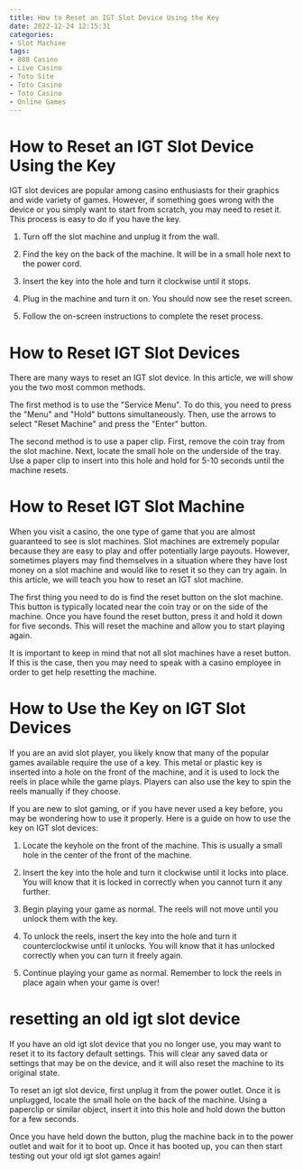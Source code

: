 ```yaml
---
title: How to Reset an IGT Slot Device Using the Key 
date: 2022-12-24 12:15:31
categories:
- Slot Machine
tags:
- 888 Casino
- Live Casino
- Toto Site
- Toto Casino
- Toto Casino
- Online Games
---
```



#  How to Reset an IGT Slot Device Using the Key 

IGT slot devices are popular among casino enthusiasts for their graphics and wide variety of games. However, if something goes wrong with the device or you simply want to start from scratch, you may need to reset it. This process is easy to do if you have the key.

1. Turn off the slot machine and unplug it from the wall.

2. Find the key on the back of the machine. It will be in a small hole next to the power cord.

3. Insert the key into the hole and turn it clockwise until it stops.

4. Plug in the machine and turn it on. You should now see the reset screen.

5. Follow the on-screen instructions to complete the reset process.

#  How to Reset IGT Slot Devices 

There are many ways to reset an IGT slot device. In this article, we will show you the two most common methods.

The first method is to use the "Service Menu". To do this, you need to press the "Menu" and "Hold" buttons simultaneously. Then, use the arrows to select "Reset Machine" and press the "Enter" button.

The second method is to use a paper clip. First, remove the coin tray from the slot machine. Next, locate the small hole on the underside of the tray. Use a paper clip to insert into this hole and hold for 5-10 seconds until the machine resets.

#  How to Reset IGT Slot Machine 

When you visit a casino, the one type of game that you are almost guaranteed to see is slot machines. Slot machines are extremely popular because they are easy to play and offer potentially large payouts. However, sometimes players may find themselves in a situation where they have lost money on a slot machine and would like to reset it so they can try again. In this article, we will teach you how to reset an IGT slot machine.

The first thing you need to do is find the reset button on the slot machine. This button is typically located near the coin tray or on the side of the machine. Once you have found the reset button, press it and hold it down for five seconds. This will reset the machine and allow you to start playing again.

It is important to keep in mind that not all slot machines have a reset button. If this is the case, then you may need to speak with a casino employee in order to get help resetting the machine.

#  How to Use the Key on IGT Slot Devices 

If you are an avid slot player, you likely know that many of the popular games available require the use of a key. This metal or plastic key is inserted into a hole on the front of the machine, and it is used to lock the reels in place while the game plays. Players can also use the key to spin the reels manually if they choose.

If you are new to slot gaming, or if you have never used a key before, you may be wondering how to use it properly. Here is a guide on how to use the key on IGT slot devices:

1. Locate the keyhole on the front of the machine. This is usually a small hole in the center of the front of the machine.

2. Insert the key into the hole and turn it clockwise until it locks into place. You will know that it is locked in correctly when you cannot turn it any further.

3. Begin playing your game as normal. The reels will not move until you unlock them with the key.

4. To unlock the reels, insert the key into the hole and turn it counterclockwise until it unlocks. You will know that it has unlocked correctly when you can turn it freely again.

5. Continue playing your game as normal. Remember to lock the reels in place again when your game is over!

#  resetting an old igt slot device

If you have an old igt slot device that you no longer use, you may want to reset it to its factory default settings. This will clear any saved data or settings that may be on the device, and it will also reset the machine to its original state.

To reset an igt slot device, first unplug it from the power outlet. Once it is unplugged, locate the small hole on the back of the machine. Using a paperclip or similar object, insert it into this hole and hold down the button for a few seconds.

Once you have held down the button, plug the machine back in to the power outlet and wait for it to boot up. Once it has booted up, you can then start testing out your old igt slot games again!
